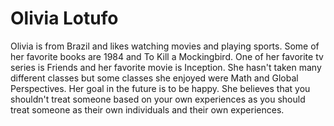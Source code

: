 # Olivia Lotufo

Olivia is from Brazil and likes watching movies and playing sports. 
Some of her favorite books are 1984 and To Kill a Mockingbird.
One of her favorite tv series is Friends and her favorite movie is Inception.
She hasn't taken many different classes but some classes she enjoyed were Math and Global Perspectives. 
Her goal in the future is to be happy.
She believes that you shouldn't treat someone based on your own experiences as you should treat someone as their own individuals and their own experiences.
